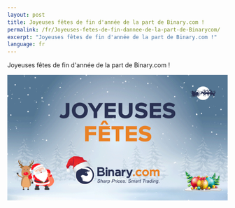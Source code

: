 ```yaml
---
layout: post
title: Joyeuses fêtes de fin d'année de la part de Binary.com !
permalink: /fr/Joyeuses-fetes-de-fin-dannee-de-la-part-de-Binarycom/
excerpt: "Joyeuses fêtes de fin d'année de la part de Binary.com !"
language: fr 
---
```


Joyeuses fêtes de fin d'année de la part de Binary.com !

![](/images/fr-greeting2016.gif)
